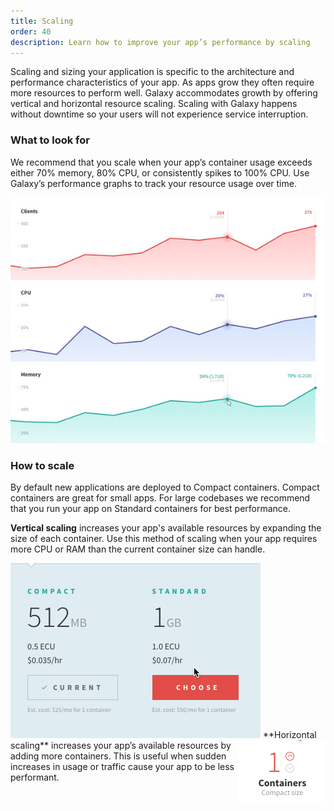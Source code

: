 ```yaml
---
title: Scaling
order: 40
description: Learn how to improve your app’s performance by scaling
---
```


Scaling and sizing your application is specific to the architecture and performance characteristics of your app. As apps grow they often require more resources to perform well. Galaxy accommodates growth by offering vertical and horizontal resource scaling. Scaling with Galaxy happens without downtime so your users will not experience service interruption.

<h3 id="what-to-look-for">What to look for</h3>

We recommend that you scale when your app’s container usage exceeds either 70% memory, 80% CPU, or consistently spikes to 100% CPU. Use Galaxy’s performance graphs to track your resource usage over time.

<img src="images/email-galaxy-performance-graphs-600x468.jpg" style="">

<h3 id="how-to">How to scale</h3>

By default new applications are deployed to Compact containers. Compact containers are great for small apps. For large codebases we recommend that you run your app on Standard containers for best performance.

**Vertical scaling** increases your app's available resources by expanding the size of each container. Use this method of scaling when your app requires more CPU or RAM than the current container size can handle.

<img src="images/container-upsize.gif" style="">

<img src="images/email-scale-up.gif" style="float:right">
**Horizontal scaling** increases your app’s available resources by adding more containers. This is useful when sudden increases in usage or traffic cause your app to be less performant.

